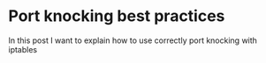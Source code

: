 # Port knocking best practices
In this post I want to explain how to use correctly port knocking with iptables

